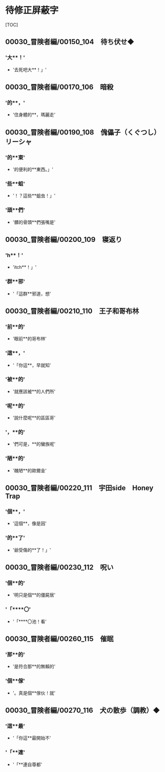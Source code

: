 # 待修正屏蔽字

[TOC]

## 00030_冒険者編/00150_104　待ち伏せ◆

### '大**！'

- '去死吧大**！」'


## 00030_冒険者編/00170_106　暗殺

### '的**，'

- '住身體的**，瑪麗走'


## 00030_冒険者編/00190_108　傀儡子（くぐつし）リーシャ

### '的**東'

- '的便利的**東西。」'

### '些**蛆'

- '！？這些**蛆虫！」'

### '頭**們'

- '髒的骨頭**們張嘴是'


## 00030_冒険者編/00200_109　寝返り

### 'h**！'

- 'itch**！」'

### '群**邪'

- '「這群**邪道，想'


## 00030_冒険者編/00210_110　王子和哥布林

### '前**的'

- '眼前**的哥布林'

### '這**，'

- '「你這**，早就知'

### '被**的'

- '就應該被**的人們所'

### '呢**的'

- '說什麼呢**的區區哥'

### '，**的'

- '們可是，**的蠻族呢'

### '陋**的'

- '醜陋**的歐爾金'


## 00030_冒険者編/00220_111　宇田side　Honey Trap

### '個**，'

- '這個**，像是因'

### '的**了'

- '爺受傷的**了！」'


## 00030_冒険者編/00230_112　呪い

### '個**的'

- '明只是個**的僵屍居'

### '「****〇'

- '「****〇池！看'


## 00030_冒険者編/00260_115　催眠

### '那**的'

- '是符合那**的無賴的'

### '個**傢'

- '。真是個**傢伙！就'


## 00030_冒険者編/00270_116　犬の散歩（調教）◆

### '這**最'

- '「你這**最開始不'

### '「**連'

- '「**連自尊都'
